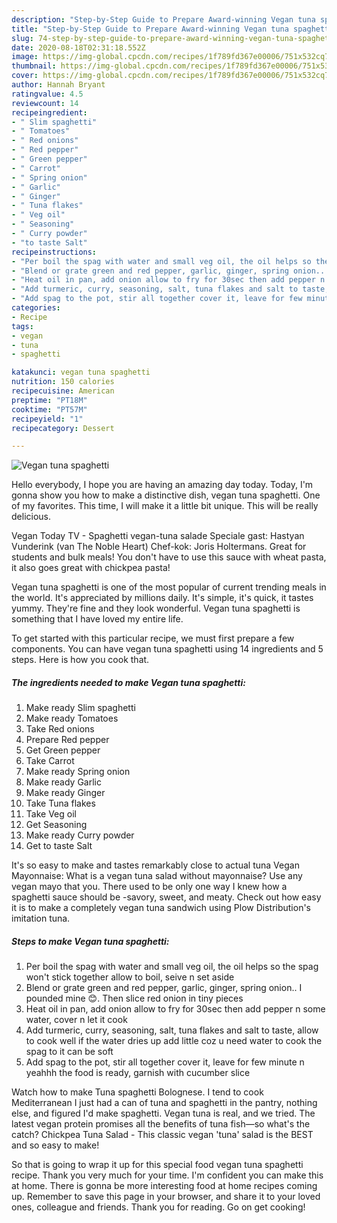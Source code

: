 ```yaml
---
description: "Step-by-Step Guide to Prepare Award-winning Vegan tuna spaghetti"
title: "Step-by-Step Guide to Prepare Award-winning Vegan tuna spaghetti"
slug: 74-step-by-step-guide-to-prepare-award-winning-vegan-tuna-spaghetti
date: 2020-08-18T02:31:18.552Z
image: https://img-global.cpcdn.com/recipes/1f789fd367e00006/751x532cq70/vegan-tuna-spaghetti-recipe-main-photo.jpg
thumbnail: https://img-global.cpcdn.com/recipes/1f789fd367e00006/751x532cq70/vegan-tuna-spaghetti-recipe-main-photo.jpg
cover: https://img-global.cpcdn.com/recipes/1f789fd367e00006/751x532cq70/vegan-tuna-spaghetti-recipe-main-photo.jpg
author: Hannah Bryant
ratingvalue: 4.5
reviewcount: 14
recipeingredient:
- " Slim spaghetti"
- " Tomatoes"
- " Red onions"
- " Red pepper"
- " Green pepper"
- " Carrot"
- " Spring onion"
- " Garlic"
- " Ginger"
- " Tuna flakes"
- " Veg oil"
- " Seasoning"
- " Curry powder"
- "to taste Salt"
recipeinstructions:
- "Per boil the spag with water and small veg oil, the oil helps so the spag won&#39;t stick together allow to boil, seive n set aside"
- "Blend or grate green and red pepper, garlic, ginger, spring onion.. I pounded mine 😊. Then slice red onion in tiny pieces"
- "Heat oil in pan, add onion allow to fry for 30sec then add pepper n some water, cover n let it cook"
- "Add turmeric, curry, seasoning, salt, tuna flakes and salt to taste, allow to cook well if the water dries up add little coz u need water to cook the spag to it can be soft"
- "Add spag to the pot, stir all together cover it, leave for few minute n yeahhh the food is ready, garnish with cucumber slice"
categories:
- Recipe
tags:
- vegan
- tuna
- spaghetti

katakunci: vegan tuna spaghetti 
nutrition: 150 calories
recipecuisine: American
preptime: "PT18M"
cooktime: "PT57M"
recipeyield: "1"
recipecategory: Dessert

---
```



![Vegan tuna spaghetti](https://img-global.cpcdn.com/recipes/1f789fd367e00006/751x532cq70/vegan-tuna-spaghetti-recipe-main-photo.jpg)

Hello everybody, I hope you are having an amazing day today. Today, I'm gonna show you how to make a distinctive dish, vegan tuna spaghetti. One of my favorites. This time, I will make it a little bit unique. This will be really delicious.

Vegan Today TV - Spaghetti vegan-tuna salade Speciale gast: Hastyan Vunderink (van The Noble Heart) Chef-kok: Joris Holtermans. Great for students and bulk meals! You don&#39;t have to use this sauce with wheat pasta, it also goes great with chickpea pasta!

Vegan tuna spaghetti is one of the most popular of current trending meals in the world. It's appreciated by millions daily. It's simple, it's quick, it tastes yummy. They're fine and they look wonderful. Vegan tuna spaghetti is something that I have loved my entire life.


To get started with this particular recipe, we must first prepare a few components. You can have vegan tuna spaghetti using 14 ingredients and 5 steps. Here is how you cook that.

<!--inarticleads1-->

##### The ingredients needed to make Vegan tuna spaghetti:

1. Make ready  Slim spaghetti
1. Make ready  Tomatoes
1. Take  Red onions
1. Prepare  Red pepper
1. Get  Green pepper
1. Take  Carrot
1. Make ready  Spring onion
1. Make ready  Garlic
1. Make ready  Ginger
1. Take  Tuna flakes
1. Take  Veg oil
1. Get  Seasoning
1. Make ready  Curry powder
1. Get to taste Salt


It&#39;s so easy to make and tastes remarkably close to actual tuna Vegan Mayonnaise: What is a vegan tuna salad without mayonnaise? Use any vegan mayo that you. There used to be only one way I knew how a spaghetti sauce should be -savory, sweet, and meaty. Check out how easy it is to make a completely vegan tuna sandwich using Plow Distribution&#39;s imitation tuna. 

<!--inarticleads2-->

##### Steps to make Vegan tuna spaghetti:

1. Per boil the spag with water and small veg oil, the oil helps so the spag won&#39;t stick together allow to boil, seive n set aside
1. Blend or grate green and red pepper, garlic, ginger, spring onion.. I pounded mine 😊. Then slice red onion in tiny pieces
1. Heat oil in pan, add onion allow to fry for 30sec then add pepper n some water, cover n let it cook
1. Add turmeric, curry, seasoning, salt, tuna flakes and salt to taste, allow to cook well if the water dries up add little coz u need water to cook the spag to it can be soft
1. Add spag to the pot, stir all together cover it, leave for few minute n yeahhh the food is ready, garnish with cucumber slice


Watch how to make Tuna spaghetti Bolognese. I tend to cook Mediterranean I just had a can of tuna and spaghetti in the pantry, nothing else, and figured I&#39;d make spaghetti. Vegan tuna is real, and we tried. The latest vegan protein promises all the benefits of tuna fish—so what&#39;s the catch? Chickpea Tuna Salad - This classic vegan &#39;tuna&#39; salad is the BEST and so easy to make! 

So that is going to wrap it up for this special food vegan tuna spaghetti recipe. Thank you very much for your time. I'm confident you can make this at home. There is gonna be more interesting food at home recipes coming up. Remember to save this page in your browser, and share it to your loved ones, colleague and friends. Thank you for reading. Go on get cooking!
